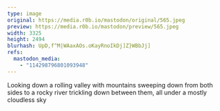 ```yaml
---
type: image
original: https://media.r0b.io/mastodon/original/565.jpeg
preview: https://media.r0b.io/mastodon/preview/565.jpeg
width: 3325
height: 2494
blurhash: UpD,f^M|WAaxAOs.oKayRnoIkDj]Z}WBbJj]
refs:
  mastodon_media:
    - "114298796801093948"
---
```


Looking down a rolling valley with mountains sweeping down from both sides to a rocky river trickling down between them, all under a mostly cloudless sky
